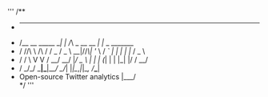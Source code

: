 '''
/**
 *  _____                    _     _               _               
 * /__   \__      _____  ___| |_  /_\  _ __   __ _| |_   _ _______ 
 *  / /\/\ \ /\ / / _ \/ _ \ __|//_\\| '_ \ / _` | | | | |_  / _ \
 * / /    \ V  V /  __/  __/ |_/  _  \ | | | (_| | | |_| |/ /  __/
 * \/      \_/\_/ \___|\___|\__\_/ \_/_| |_|\__,_|_|\__, /___\___|
 * Open-source Twitter analytics					|___/         
 */
 '''